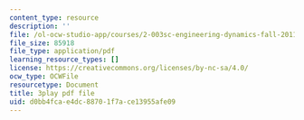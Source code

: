 ```yaml
---
content_type: resource
description: ''
file: /ol-ocw-studio-app/courses/2-003sc-engineering-dynamics-fall-2011/d0bb4fcae4dc88701f7ace13955afe09_9CPA6WG6mRo.pdf
file_size: 85918
file_type: application/pdf
learning_resource_types: []
license: https://creativecommons.org/licenses/by-nc-sa/4.0/
ocw_type: OCWFile
resourcetype: Document
title: 3play pdf file
uid: d0bb4fca-e4dc-8870-1f7a-ce13955afe09
---
```

